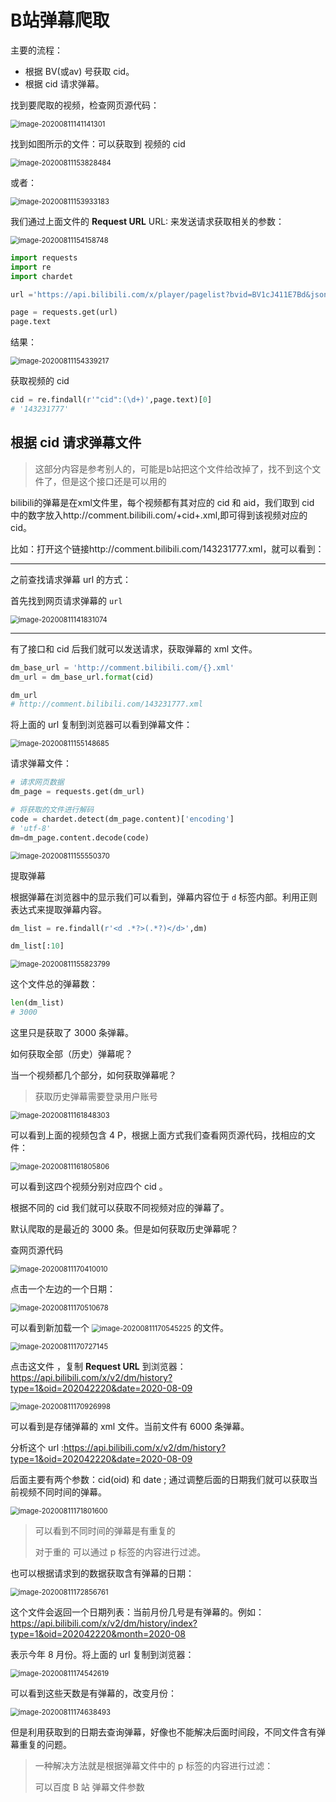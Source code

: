 # B站弹幕爬取

主要的流程：

- 根据 	BV(或av) 号获取 cid。
- 根据 cid 请求弹幕。



找到要爬取的视频，检查网页源代码：

<img src=".\img\image-20200811141141301.png" alt="image-20200811141141301" style="zoom:80%;" />



找到如图所示的文件：可以获取到 视频的 cid

<img src=".\img\image-20200811153828484.png" alt="image-20200811153828484" style="zoom:80%;" />

或者：

<img src=".\img\image-20200811153933183.png" alt="image-20200811153933183" style="zoom:80%;" />

我们通过上面文件的 **Request URL**  URL: 来发送请求获取相关的参数：

<img src=".\img\image-20200811154158748.png" alt="image-20200811154158748" style="zoom:80%;" />

```python
import requests
import re
import chardet

url ='https://api.bilibili.com/x/player/pagelist?bvid=BV1cJ411E7Bd&jsonp=jsonp'

page = requests.get(url)
page.text
```

结果：

<img src=".\img\image-20200811154339217.png" alt="image-20200811154339217" style="zoom:80%;" />

获取视频的 cid

```python
cid = re.findall(r'"cid":(\d+)',page.text)[0]
# '143231777'
```

## 根据 cid 请求弹幕文件

> 这部分内容是参考别人的，可能是b站把这个文件给改掉了，找不到这个文件了，但是这个接口还是可以用的

bilibili的弹幕是在xml文件里，每个视频都有其对应的 cid 和 aid，我们取到 cid 中的数字放入http://comment.bilibili.com/+cid+.xml,即可得到该视频对应的cid。

比如：打开这个链接http://comment.bilibili.com/143231777.xml，就可以看到：

------

之前查找请求弹幕 url 的方式：

首先找到网页请求弹幕的 `url`  

<img src=".\img\image-20200811141831074.png" alt="image-20200811141831074" style="zoom:80%;" />

----

有了接口和 cid 后我们就可以发送请求，获取弹幕的 xml 文件。

```python
dm_base_url = 'http://comment.bilibili.com/{}.xml'
dm_url = dm_base_url.format(cid)

dm_url
# http://comment.bilibili.com/143231777.xml
```

将上面的 url 复制到浏览器可以看到弹幕文件：

<img src=".\img\image-20200811155148685.png" alt="image-20200811155148685" style="zoom:80%;" />

请求弹幕文件：

```python
# 请求网页数据
dm_page = requests.get(dm_url)

# 将获取的文件进行解码
code = chardet.detect(dm_page.content)['encoding']
# 'utf-8'
dm=dm_page.content.decode(code)
```

<img src=".\img\image-20200811155550370.png" alt="image-20200811155550370" style="zoom:80%;" />

提取弹幕

根据弹幕在浏览器中的显示我们可以看到，弹幕内容位于 `d` 标签内部。利用正则表达式来提取弹幕内容。

```python
dm_list = re.findall(r'<d .*?>(.*?)</d>',dm)

dm_list[:10]
```

<img src=".\img\image-20200811155823799.png" alt="image-20200811155823799" style="zoom:80%;" />

这个文件总的弹幕数：

```python
len(dm_list)
# 3000
```

这里只是获取了 3000 条弹幕。



如何获取全部（历史）弹幕呢？

当一个视频都几个部分，如何获取弹幕呢？

> 获取历史弹幕需要登录用户账号

<img src=".\img\image-20200811161848303.png" alt="image-20200811161848303" style="zoom:80%;" />



可以看到上面的视频包含 4 P，根据上面方式我们查看网页源代码，找相应的文件：

<img src=".\img\image-20200811161805806.png" alt="image-20200811161805806" style="zoom:80%;" />

可以看到这四个视频分别对应四个 cid 。

根据不同的 cid  我们就可以获取不同视频对应的弹幕了。

默认爬取的是最近的 3000 条。但是如何获取历史弹幕呢？

查网页源代码

<img src=".\img\image-20200811170410010.png" alt="image-20200811170410010" style="zoom:80%;" />

点击一个左边的一个日期：

<img src=".\img\image-20200811170510678.png" alt="image-20200811170510678" style="zoom:80%;" />

可以看到新加载一个 <img src=".\img\image-20200811170545225.png" alt="image-20200811170545225" style="zoom:80%;" /> 的文件。

<img src=".\img\image-20200811170727145.png" alt="image-20200811170727145" style="zoom:80%;" />

点击这文件 ，复制 **Request URL** 到浏览器：https://api.bilibili.com/x/v2/dm/history?type=1&oid=202042220&date=2020-08-09 

<img src=".\img\image-20200811170926998.png" alt="image-20200811170926998" style="zoom:80%;" />

可以看到是存储弹幕的 xml 文件。当前文件有 6000 条弹幕。

分析这个 url :https://api.bilibili.com/x/v2/dm/history?type=1&oid=202042220&date=2020-08-09 

后面主要有两个参数：cid(oid) 和 date ; 通过调整后面的日期我们就可以获取当前视频不同时间的弹幕。

<img src=".\img\image-20200811171801600.png" alt="image-20200811171801600" style="zoom:80%;" />

>  可以看到不同时间的弹幕是有重复的
>
> 对于重的 可以通过 p 标签的内容进行过滤。

也可以根据请求到的数据获取含有弹幕的日期：

<img src=".\img\image-20200811172856761.png" alt="image-20200811172856761" style="zoom:80%;" />

这个文件会返回一个日期列表：当前月份几号是有弹幕的。例如：https://api.bilibili.com/x/v2/dm/history/index?type=1&oid=202042220&month=2020-08

表示今年 8 月份。将上面的 url 复制到浏览器：

<img src=".\img\image-20200811174542619.png" alt="image-20200811174542619" style="zoom:80%;" />

可以看到这些天数是有弹幕的，改变月份：

<img src=".\img\image-20200811174638493.png" alt="image-20200811174638493" style="zoom:80%;" />

但是利用获取到的日期去查询弹幕，好像也不能解决后面时间段，不同文件含有弹幕重复的问题。

>  一种解决方法就是根据弹幕文件中的 p 标签的内容进行过滤：
>
> 可以百度 B 站 弹幕文件参数

